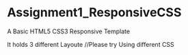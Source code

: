 # Assignment1_ResponsiveCSS
A Basic HTML5 CSS3 Responsive Template

It holds 3 different Layoute //Please try Using different CSS
